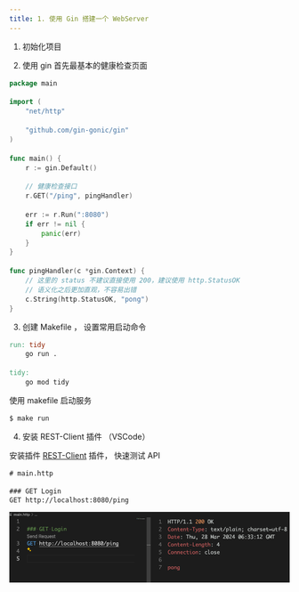 ```yaml
---
title: 1. 使用 Gin 搭建一个 WebServer
---
```


1.  初始化项目

2. 使用 gin 首先最基本的健康检查页面

```go
package main

import (
	"net/http"

	"github.com/gin-gonic/gin"
)

func main() {
	r := gin.Default()

	// 健康检查接口
	r.GET("/ping", pingHandler)

	err := r.Run(":8080")
	if err != nil {
		panic(err)
	}
}

func pingHandler(c *gin.Context) {
	// 这里的 status 不建议直接使用 200，建议使用 http.StatusOK
	// 语义化之后更加直观，不容易出错
	c.String(http.StatusOK, "pong")
}
```

3. 创建 Makefile ， 设置常用启动命令

```Makefile
run: tidy
	go run .

tidy:
	go mod tidy
```

使用 makefile 启动服务

```bash
$ make run
```

4. 安装 REST-Client 插件 （VSCode）

安装插件 [REST-Client](https://marketplace.visualstudio.com/items?itemName=humao.rest-client)  插件， 快速测试 API

```http
# main.http

### GET Login
GET http://localhost:8080/ping
```

![](./initialize-gin.png)



